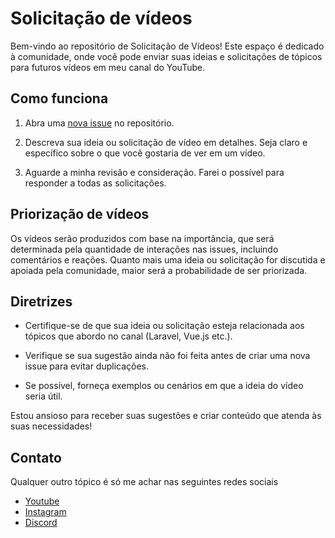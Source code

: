 # Solicitação de vídeos

Bem-vindo ao repositório de Solicitação de Vídeos! Este espaço é dedicado à comunidade, onde você pode enviar suas ideias e solicitações de tópicos para futuros vídeos em meu canal do YouTube.

## Como funciona

1. Abra uma [nova issue](https://github.com/tiagomatosweb/solicitacao-de-video/issues/new/choose) no repositório.

2. Descreva sua ideia ou solicitação de vídeo em detalhes. Seja claro e específico sobre o que você gostaria de ver em um vídeo.

3. Aguarde a minha revisão e consideração. Farei o possível para responder a todas as solicitações.

## Priorização de vídeos

Os vídeos serão produzidos com base na importância, que será determinada pela quantidade de interações nas issues, incluindo comentários e reações. Quanto mais uma ideia ou solicitação for discutida e apoiada pela comunidade, maior será a probabilidade de ser priorizada.

## Diretrizes

- Certifique-se de que sua ideia ou solicitação esteja relacionada aos tópicos que abordo no canal (Laravel, Vue.js etc.).

- Verifique se sua sugestão ainda não foi feita antes de criar uma nova issue para evitar duplicações.

- Se possível, forneça exemplos ou cenários em que a ideia do vídeo seria útil.

Estou ansioso para receber suas sugestões e criar conteúdo que atenda às suas necessidades!

## Contato
Qualquer outro tópico é só me achar nas seguintes redes sociais
- [Youtube](https://www.youtube.com/tiagomatosweb?sub_confirmation=1)
- [Instagram](https://www.instagram.com/tiagomatosweb)
- [Discord](https://discord.laravue.com.br/)

